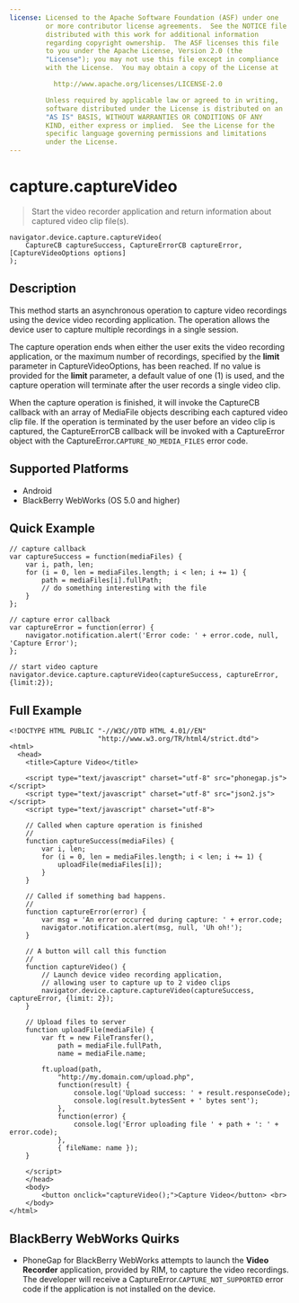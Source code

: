 ```yaml
---
license: Licensed to the Apache Software Foundation (ASF) under one
         or more contributor license agreements.  See the NOTICE file
         distributed with this work for additional information
         regarding copyright ownership.  The ASF licenses this file
         to you under the Apache License, Version 2.0 (the
         "License"); you may not use this file except in compliance
         with the License.  You may obtain a copy of the License at

           http://www.apache.org/licenses/LICENSE-2.0

         Unless required by applicable law or agreed to in writing,
         software distributed under the License is distributed on an
         "AS IS" BASIS, WITHOUT WARRANTIES OR CONDITIONS OF ANY
         KIND, either express or implied.  See the License for the
         specific language governing permissions and limitations
         under the License.
---
```


capture.captureVideo
====================

> Start the video recorder application and return information about captured video clip file(s).

    navigator.device.capture.captureVideo( 
	    CaptureCB captureSuccess, CaptureErrorCB captureError, [CaptureVideoOptions options]
	);

Description
-----------

This method starts an asynchronous operation to capture video recordings using the device video recording application.  The operation allows the device user to capture multiple recordings in a single session.

The capture operation ends when either the user exits the video recording application, or the maximum number of recordings, specified by the __limit__ parameter in CaptureVideoOptions, has been reached.  If no value is provided for the __limit__ parameter, a default value of one (1) is used, and the capture operation will terminate after the user records a single video clip.

When the capture operation is finished, it will invoke the CaptureCB callback with an array of MediaFile objects describing each captured video clip file.  If the operation is terminated by the user before an video clip is captured, the CaptureErrorCB callback will be invoked with a CaptureError object with the CaptureError.`CAPTURE_NO_MEDIA_FILES` error code.

Supported Platforms
-------------------

- Android
- BlackBerry WebWorks (OS 5.0 and higher)

Quick Example
-------------

    // capture callback
    var captureSuccess = function(mediaFiles) {
        var i, path, len;
        for (i = 0, len = mediaFiles.length; i < len; i += 1) {
            path = mediaFiles[i].fullPath;
            // do something interesting with the file
        }
    };

    // capture error callback
    var captureError = function(error) {
        navigator.notification.alert('Error code: ' + error.code, null, 'Capture Error');
    };

    // start video capture
    navigator.device.capture.captureVideo(captureSuccess, captureError, {limit:2});

Full Example
------------

    <!DOCTYPE HTML PUBLIC "-//W3C//DTD HTML 4.01//EN"
                          "http://www.w3.org/TR/html4/strict.dtd">
    <html>
      <head>
        <title>Capture Video</title>

        <script type="text/javascript" charset="utf-8" src="phonegap.js"></script>
        <script type="text/javascript" charset="utf-8" src="json2.js"></script>
        <script type="text/javascript" charset="utf-8">

        // Called when capture operation is finished
        //
        function captureSuccess(mediaFiles) {
            var i, len;
            for (i = 0, len = mediaFiles.length; i < len; i += 1) {
                uploadFile(mediaFiles[i]);
            }	    
        }

        // Called if something bad happens.
        // 
        function captureError(error) {
	        var msg = 'An error occurred during capture: ' + error.code;
            navigator.notification.alert(msg, null, 'Uh oh!');
        }

        // A button will call this function
        //
        function captureVideo() {
            // Launch device video recording application, 
            // allowing user to capture up to 2 video clips
            navigator.device.capture.captureVideo(captureSuccess, captureError, {limit: 2});
        }

        // Upload files to server
        function uploadFile(mediaFile) {
            var ft = new FileTransfer(),
                path = mediaFile.fullPath,
                name = mediaFile.name;

            ft.upload(path,
                "http://my.domain.com/upload.php",
                function(result) {
                    console.log('Upload success: ' + result.responseCode);
                    console.log(result.bytesSent + ' bytes sent');
                },
                function(error) {
                    console.log('Error uploading file ' + path + ': ' + error.code);
                },
                { fileName: name });   
        }

        </script>
        </head>
        <body>
            <button onclick="captureVideo();">Capture Video</button> <br>
        </body>
    </html>

BlackBerry WebWorks Quirks
--------------------------

- PhoneGap for BlackBerry WebWorks attempts to launch the __Video Recorder__ application, provided by RIM, to capture the video recordings.  The developer will receive a CaptureError.`CAPTURE_NOT_SUPPORTED` error code if the application is not installed on the device.
